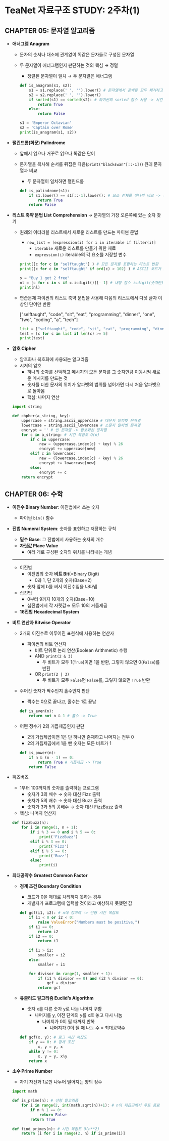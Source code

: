 # TeaNet 자료구조 STUDY: 2주차(1)

## CHAPTER 05: 문자열 알고리즘

- **애너그램 Anagram**
    - 문자의 순서나 대소에 관계없이 똑같은 문자들로 구성된 문자열
    - 두 문자열이 애너그램인지 판단하는 것의 핵심 → 정렬
        - 정렬된 문자열이 일치 → 두 문자열은 애너그램
        
        ```python
        def is_anagram(s1, s2):
            s1 = s1.replace(' ', '').lower() # 문자열에서 공백을 모두 제거하고 소문자로 통일
            s2 = s2.replace(' ', '').lower()
            if sorted(s1) == sorted(s2): # 파이썬의 sorted 함수 사용 -> 시간 복잡도 O(n log n)
                return True
            else:
                return False
        
        s1 = 'Emperor Octavian'
        s2 = 'Captain over Rome'
        print(is_anagram(s1, s2))
        ```
        
- **팰린드롬(회문) Palindrome**
    - 앞에서 읽으나 거꾸로 읽으나 똑같은 단어
    - 문자열을 복사해 순서를 뒤집은 다음(`print("blackswan"[::-1])`) 원래 문자열과 비교
        - 두 문자열이 일치하면 팰린드롬
        
        ```python
        def is_palindrome(s1):
            if s1.lower() == s1[::-1].lower(): # 요소 전체를 하나씩 비교 -> 시간 복잡도 O(n)
                return True
            return False
        ```
        
- **리스트 축약 문법 List Comprehension** → 문자열의 가장 오른쪽에 있는 숫자 찾기
    - 원래의 이터러블 리스트에서 새로운 리스트를 만드는 파이썬 문법
        - `new_list = [expression(i) for i in iterable if filter(i)]`
            - `iterable` 새로운 리스트를 만들기 위한 재료
            - `expression(i)` iterable의 각 요소를 저장할 변수
        
        ```python
        print([c for c in "selftaught"] ) # 모든 문자를 포함하는 리스트 반환
        print([c for c in "selftaught" if ord(c) > 102] ) # ASCII 코드가 102보다 큰 문자 = f 다음 글자만 남김
        
        s = "Buy 1 get 2 free"
        nl = [c for c in s if c.isdigit()][- 1] # 내장 함수 isdigit(숫자만) & 마이너스 인덱스(리스트의 마지막) -> 시간 복잡도 O(n) 
        print(nl)
        ```
        
    - 연습문제 파이썬의 리스트 축약 문법을 사용해 다음의 리스트에서 다섯 글자 이상인 단어만 반환
        
        ["selftaught", "code", "sit", "eat", "programming", "dinner", "one", "two", "coding", "a", "tech"]
        
        ```python
        list = ["selftaught", "code", "sit", "eat", "programming", "dinner", "one", "two", "coding", "a", "tech"]
        test = [c for c in list if len(c) >= 5]
        print(test)
        ```
        
- **암호 Cipher**
    - 암호화나 복호화에 사용되는 알고리즘
    - 시저의 암호
        - 하나의 숫자를 선택하고 메시지의 모든 문자를 그 숫자만큼 이동시켜 새로운 메시지를 만드는 것
        - 숫자를 더한 문자의 위치가 알파벳의 범위를 넘어가면 다시 처음 알파벳으로 돌아옴
        - 핵심: 나머지 연산
    
    ```python
    import string
    
    def chpher(a_string, key):
        uppercase = string.ascii_uppercase # 대문자 알파벳 문자열
        lowercase = string.ascii_lowercase # 소문자 알파벳 문자열
        encrypt = '' # 빈 문자열 -> 암호화된 문자열
        for c in a_string: # 시간 복잡도 O(n)
            if c in uppercase:
                new = (uppercase.index(c) + key) % 26
                encrypt += uppercase[new]
            elif c in lowercase:
                new = (lowercase.index(c) + key) % 26
                encrypt += lowercase[new]
            else:
                encrypt += c
        return encrypt
    ```
    

## CHAPTER 06: 수학

- **이진수 Binary Number**: 이진법에서 쓰는 숫자
    - 파이썬 `bin()` 함수
- **진법 Numeral System**: 숫자를 표현하고 저장하는 규칙
    - **밑수 Base**: 그 진법에서 사용하는 숫자의 개수
    - **자릿값 Place Value**
        - 여러 개로 구성된 숫자의 위치를 나타내는 개념
    
    ---
    
    - 이진법
        - 이진법의 숫자 **비트 Bit**(=Binary Digit)
            - 0과 1, 단 2개의 숫자(Base=2)
        - 숫자 앞에 b를 써서 이진수임을 나타냄
    - 십진법
        - 0부터 9까지 10개의 숫자(Base=10)
        - 십진법에서 각 자릿값⇒ 모두 10의 거듭제곱
    - **16진법 Hexadecimal System**
- **비트 연산자 Bitwise Operator**
    - 2개의 이진수로 이루어진 표현식에 사용하는 연산자
        - 파이썬의 비트 연산자
            - 비트 단위로 논리 연산(Boolean Arithmetic) 수행
            - AND `print(2 & 3)`
                - 두 비트가 모두 1(`True`)이면 1을 반환, 그렇지 않으면 0(`False`)를 반환
            - OR `print(2 | 3)`
                - 두 비트가 모두 `False`면 `False`를, 그렇지 않으면 `True` 반환
    - 주어진 숫자가 짝수인지 홀수인지 판단
        - 짝수는 0으로 끝나고, 홀수는 1로 끝남
        
        ```python
        def is_even(n):
            return not n & 1 # 홀수 -> True
        ```
        
    - 어떤 정수가 2의 거듭제곱인지 판단
        - 2의 거듭제곱이면 1은 단 하나만 존재하고 나머지는 전부 0
        - 2의 거듭제곱에서 1을 뺀 숫자는 모든 비트가 1
        
        ```python
        def is_power(n):
            if n & (n - 1) == 0:
                return True # 거듭제곱 -> True
            return False
        ```
        
- 피즈버즈
    - 1부터 100까지의 숫자를 출력하는 프로그램
        - 숫자가 3의 배수 → 숫자 대신 Fizz 출력
        - 숫자가 5의 배수 → 숫자 대신 Buzz 출력
        - 숫자가 3과 5의 공배수 → 숫자 대신 FizzBuzz 출력
    - 핵심: 나머지 연산자
    
    ```python
    def fizzbuzz(n):
        for i in range(1, n + 1):
            if i % 3 == 0 and i % 5 == 0:
                print('FizzBuzz')
            elif i % 3 == 0:
                print('Fizz')
            elif i % 5 == 0:
                print('Buzz')
            else:
                print(i)
    ```
    
- **최대공약수 Greatest Common Factor**
    - **경계 조건 Boundary Condition**
        - 코드가 0을 제대로 처리하지 못하는 경우
        - 개발자가 프로그램에 입력할 것이라고 예상하지 못했던 값
        
        ```python
        def gcf(i1, i2): # n에 정비례 -> 선형 시간 복잡도
            if i1 < 0 or i2 < 0:
                raise ValueError("Numbers must be positive,")
            if i1 == 0:
                return i2
            if i2 == 0:
                return i1
            
            if i1 > i2:
                smaller = i2
            else:
                smaller = i1
        
            for divisor in range(1, smaller + 1):
                if (i1 % divisor == 0) and (i2 % divisor == 0):
                    gcf = divisor
                return gcf
        ```
        
    - **유클리드 알고리즘 Euclid’s Algorithm**
        - 숫자 x를 다른 숫자 y로 나눈 나머지 구함
            - 나머지를 y, 이전 단계의 y를 x로 놓고 다시 나눔
                - 나머지가 0이 될 때까지 반복
                    - 나머지가 0이 될 때 나눈 수 = 최대공약수
        
        ```python
        def gcf(x, y): # 로그 시간 복잡도
            if y == 0: # 경계 조건
                x, y = y, x
            while y != 0:
                x, y = y, x%y
            return x
        ```
        
- **소수 Prime Number**
    - 자기 자신과 1로만 나누어 떨어지는 양의 정수
    
    ```python
    import math
    
    def is_prime(n): # 선형 알고리즘
        for i in range(2, int(math.sqrt(n))+1): # n의 제곱근에서 루프 종료
            if n % 1 == 0:
                return False
            return True
        
    def find_primes(n): # 시간 복잡도 O(n**2)
        return [i for i in range(2, n) if is_prime(i)]
    ```
